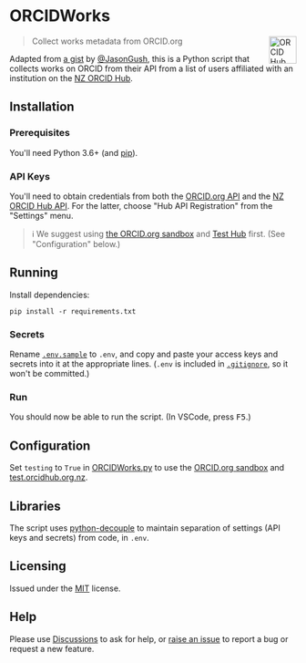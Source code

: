 # ORCIDWorks

<img src="https://orcidhub.org.nz/static/images/logo.png" align="right" width="48" height="48" alt="ORCID Hub logo">

> Collect works metadata from ORCID.org

Adapted from [a gist](https://gist.github.com/Jason-Gush/bcbab1c3c55e5684251ad3b8ee04eded) by [@JasonGush](https://github.com/Jason-Gush), this is a Python script that collects works on ORCID from their API from a list of users affiliated with an institution on the [NZ ORCID Hub](https://orcidhub.org.nz).

## Installation

### Prerequisites

You'll need Python 3.6+ (and [pip](https://pip.pypa.io/en/stable/)).

### API Keys

You'll need to obtain credentials from both the [ORCID.org API](https://info.orcid.org/documentation/features/public-api/) and the [NZ ORCID Hub API](https://orcidhub.org.nz/api-docs). For the latter, choose "Hub API Registration" from the "Settings" menu.

> ℹ We suggest using [the ORCID.org sandbox](https://sandbox.orcid.org/signin) and [Test Hub](https://test.orcidhub.org.nz) first. (See "Configuration" below.)

## Running

Install dependencies:

```shell
pip install -r requirements.txt
```

### Secrets

Rename [`.env.sample`](.env.sample) to `.env`, and copy and paste your access keys and secrets into it at the appropriate lines. (`.env` is included in [`.gitignore`](https://git-scm.com/docs/gitignore), so it won't be committed.)

### Run

You should now be able to run the script. (In VSCode, press <kbd>F5</kbd>.)

## Configuration

Set `testing` to `True` in [ORCIDWorks.py](ORCIDWorks.py) to use the [ORCID.org sandbox](https://sandbox.orcid.org) and [test.orcidhub.org.nz](https://test.orcidhub.org.nz).

## Libraries

The script uses [python-decouple](https://pypi.org/project/python-decouple/) to maintain separation of settings (API keys and secrets) from code, in `.env`.

## Licensing

Issued under the [MIT](/LICENSE) license.

## Help

Please use [Discussions](discussions) to ask for help, or [raise an issue](issues) to report a bug or request a new feature.

